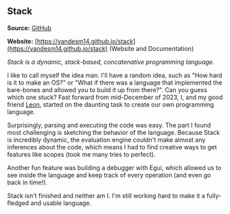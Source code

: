 ## Stack

**Source:** [GitHub](https://github.com/vandesm14/stack)

**Website:** [https://vandesm14.github.io/stack](https://vandesm14.github.io/stack) (Website and Documentation)

_Stack is a dynamic, stack-based, concatenative programming language._

I like to call myself the idea man. I'll have a random idea, such as "How hard is it to make an OS?" or "What if there was a language that implemented the bare-bones and allowed you to build it up from there?". Can you guess which one stuck? Fast forward from mid-December of 2023, I, and my good friend [Leon](https://codeberg.org/leonski), started on the daunting task to create our own programming language.

Surprisingly, parsing and executing the code was easy. The part I found most challenging is sketching the behavior of the language. Because Stack is incredibly dynamic, the evaluation engine couldn't make almost any inferences about the code, which means I had to find creative ways to get features like scopes (took me many tries to perfect).

Another fun feature was building a debugger with Egui, which allowed us to see inside the language and keep track of every operation (and even go back in time!).

Stack isn't finished and neither am I. I'm still working hard to make it a fully-fledged and usable language.
